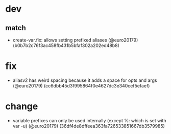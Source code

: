 # dev

## match

* create-var.fix: allows setting prefixed aliases (@euro20179) (b0b7b2c76f3ac458fb431b5bfaf302a202ed48b8)


# fix

* aliasv2 has weird spacing because it adds a space for opts and args (@euro20179) (cc6dbb45d3f995864f0e4627dc3e340cef5efaef)


# change

* variable prefixes can only be used internally (except %: which is set with var -u) (@euro20179) (36df4de8dffeea363fa726533851667db3579985)


